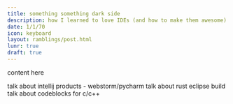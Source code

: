 ```yaml
---
title: something something dark side
description: how I learned to love IDEs (and how to make them awesome)
date: 1/1/70
icon: keyboard
layout: ramblings/post.html
lunr: true
draft: true
---
```

content here

talk about intellij products - webstorm/pycharm
talk about rust eclipse build
talk about codeblocks for c/c++
